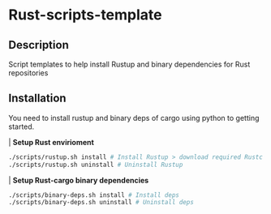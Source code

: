 # Rust-scripts-template

## Description
Script templates to help install Rustup and binary dependencies for Rust repositories

## Installation
You need to install rustup and binary deps of cargo using python to getting started.

| **Setup Rust envirioment**
```bash
./scripts/rustup.sh install # Install Rustup > download required Rustc
./scripts/rustup.sh uninstall # Uninstall Rustup
```

| **Setup Rust-cargo binary dependencies**
```bash
./scripts/binary-deps.sh install # Install deps
./scripts/binary-deps.sh uninstall # Uninstall deps
```